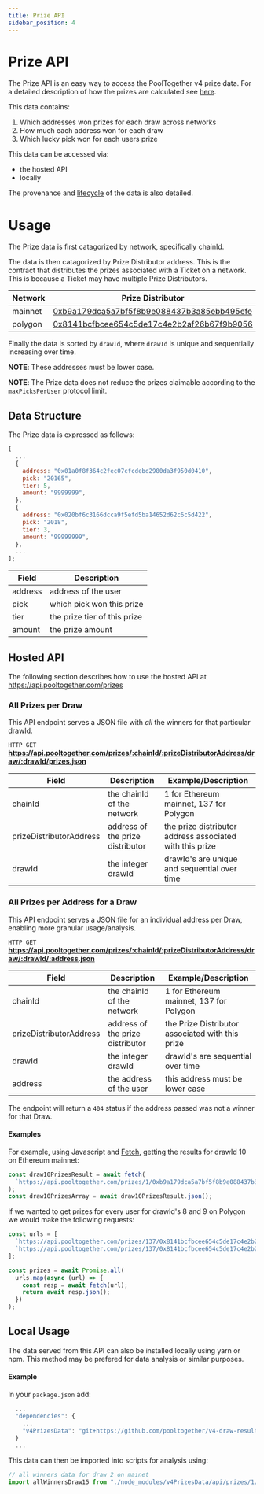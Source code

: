 ```yaml
---
title: Prize API
sidebar_position: 4
---
```


# Prize API

The Prize API is an easy way to access the PoolTogether v4 prize data. For a detailed description of how the prizes are calculated see [here](../concepts/computing-prizes).

This data contains:

1. Which addresses won prizes for each draw across networks
1. How much each address won for each draw
1. Which lucky pick won for each users prize

This data can be accessed via:

- the hosted API
- locally

The provenance and [lifecycle](#prize-data-lifecycle-overview) of the data is also detailed.

# Usage

The Prize data is first catagorized by network, specifically chainId.

The data is then catagorized by Prize Distributor address. This is the contract that distributes the prizes associated with a Ticket on a network. This is because a Ticket may have multiple Prize Distributors.

| Network | Prize Distributor                                                                                                        |
| ------- | ------------------------------------------------------------------------------------------------------------------------ |
| mainnet | [0xb9a179dca5a7bf5f8b9e088437b3a85ebb495efe](https://etherscan.io/address/0xb9a179DcA5a7bf5f8B9E088437B3A85ebB495eFe)    |
| polygon | [0x8141bcfbcee654c5de17c4e2b2af26b67f9b9056](https://polygonscan.com/address/0x8141BcFBcEE654c5dE17C4e2B2AF26B67f9B9056) |

Finally the data is sorted by `drawId`, where `drawId` is unique and sequentially increasing over time.

**NOTE**: These addresses must be lower case.

**NOTE**: The Prize data does not reduce the prizes claimable according to the `maxPicksPerUser` protocol limit.

## Data Structure

The Prize data is expressed as follows:

```javascript
[
  ...
  {
    address: "0x01a0f8f364c2fec07cfcdebd2980da3f950d0410",
    pick: "20165",
    tier: 5,
    amount: "9999999",
  },
  {
    address: "0x020bf6c3166dcca9f5efd5ba14652d62c6c5d422",
    pick: "2018",
    tier: 3,
    amount: "99999999",
  },
  ...
];
```

| Field   | Description                  |
| ------- | ---------------------------- |
| address | address of the user          |
| pick    | which pick won this prize    |
| tier    | the prize tier of this prize |
| amount  | the prize amount             |

## Hosted API

The following section describes how to use the hosted API at https://api.pooltogether.com/prizes

### All Prizes per Draw

This API endpoint serves a JSON file with _all_ the winners for that particular drawId.

`HTTP GET` **https://api.pooltogether.com/prizes/:chainId/:prizeDistributorAddress/draw/:drawId/prizes.json**

| Field                   | Description                      | Example/Description                                      |
| ----------------------- | -------------------------------- | -------------------------------------------------------- |
| chainId                 | the chainId of the network       | 1 for Ethereum mainnet, 137 for Polygon                  |
| prizeDistributorAddress | address of the prize distributor | the prize distributor address associated with this prize |
| drawId                  | the integer drawId               | drawId's are unique and sequential over time             |

### All Prizes per Address for a Draw

This API endpoint serves a JSON file for an individual address per Draw, enabling more granular usage/analysis.

`HTTP GET` **https://api.pooltogether.com/prizes/:chainId/:prizeDistributorAddress/draw/:drawId/:address.json**

| Field                   | Description                      | Example/Description                              |
| ----------------------- | -------------------------------- | ------------------------------------------------ |
| chainId                 | the chainId of the network       | 1 for Ethereum mainnet, 137 for Polygon          |
| prizeDistributorAddress | address of the prize distributor | the Prize Distributor associated with this prize |
| drawId                  | the integer drawId               | drawId's are sequential over time                |
| address                 | the address of the user          | this address must be lower case                  |

The endpoint will return a `404` status if the address passed was not a winner for that Draw.

#### Examples

For example, using Javascript and [Fetch](https://www.npmjs.com/package/node-fetch), getting the results for drawId 10 on Ethereum mainnet:

```js
const draw10PrizesResult = await fetch(
  `https://api.pooltogether.com/prizes/1/0xb9a179dca5a7bf5f8b9e088437b3a85ebb495efe/draw/10/prizes.json`
);
const draw10PrizesArray = await draw10PrizesResult.json();
```

If we wanted to get prizes for every user for drawId's 8 and 9 on Polygon we would make the following requests:

```js
const urls = [
  `https://api.pooltogether.com/prizes/137/0x8141bcfbcee654c5de17c4e2b2af26b67f9b9056/draw/8/prizes.json`,
  `https://api.pooltogether.com/prizes/137/0x8141bcfbcee654c5de17c4e2b2af26b67f9b9056/draw/9/prizes.json`,
];

const prizes = await Promise.all(
  urls.map(async (url) => {
    const resp = await fetch(url);
    return await resp.json();
  })
);
```

## Local Usage

The data served from this API can also be installed locally using yarn or npm.
This method may be prefered for data analysis or similar purposes.

#### Example

In your `package.json` add:

```javascript
  ...
  "dependencies": {
    ...
    "v4PrizesData": "git+https://github.com/pooltogether/v4-draw-results.git
  }
  ...
```

This data can then be imported into scripts for analysis using:

```javascript
// all winners data for draw 2 on mainet
import allWinnersDraw15 from "./node_modules/v4PrizesData/api/prizes/1/0xb9a179dca5a7bf5f8b9e088437b3a85ebb495efe/draw/2/prizes";
```
